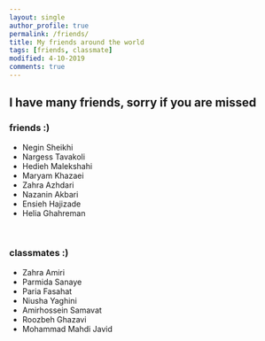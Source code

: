 ```yaml
---
layout: single
author_profile: true
permalink: /friends/
title: My friends around the world
tags: [friends, classmate]
modified: 4-10-2019
comments: true
---
```


## I have many friends, sorry if you are missed

### friends :)
* Negin Sheikhi
* Nargess Tavakoli
* Hedieh Malekshahi
* Maryam Khazaei 
* Zahra Azhdari
* Nazanin Akbari
* Ensieh Hajizade
* Helia Ghahreman 

<br>

### classmates :) 
* Zahra Amiri 
* Parmida Sanaye
* Paria Fasahat 
* Niusha Yaghini
* Amirhossein Samavat
* Roozbeh Ghazavi
* Mohammad Mahdi Javid
 